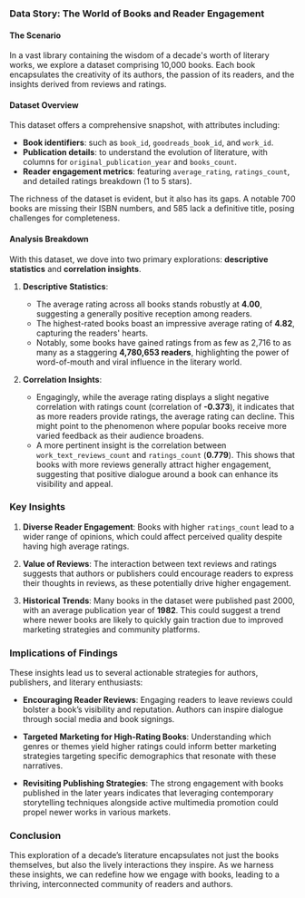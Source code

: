 ### Data Story: The World of Books and Reader Engagement

#### The Scenario

In a vast library containing the wisdom of a decade's worth of literary works, we explore a dataset comprising 10,000 books. Each book encapsulates the creativity of its authors, the passion of its readers, and the insights derived from reviews and ratings. 

#### Dataset Overview

This dataset offers a comprehensive snapshot, with attributes including:
- **Book identifiers**: such as `book_id`, `goodreads_book_id`, and `work_id`.
- **Publication details**: to understand the evolution of literature, with columns for `original_publication_year` and `books_count`.
- **Reader engagement metrics**: featuring `average_rating`, `ratings_count`, and detailed ratings breakdown (1 to 5 stars).

The richness of the dataset is evident, but it also has its gaps. A notable 700 books are missing their ISBN numbers, and 585 lack a definitive title, posing challenges for completeness.

#### Analysis Breakdown

With this dataset, we dove into two primary explorations: **descriptive statistics** and **correlation insights**.

1. **Descriptive Statistics**: 
   - The average rating across all books stands robustly at **4.00**, suggesting a generally positive reception among readers.
   - The highest-rated books boast an impressive average rating of **4.82**, capturing the readers' hearts.
   - Notably, some books have gained ratings from as few as 2,716 to as many as a staggering **4,780,653 readers**, highlighting the power of word-of-mouth and viral influence in the literary world.

2. **Correlation Insights**:
   - Engagingly, while the average rating displays a slight negative correlation with ratings count (correlation of **-0.373**), it indicates that as more readers provide ratings, the average rating can decline. This might point to the phenomenon where popular books receive more varied feedback as their audience broadens.
   - A more pertinent insight is the correlation between `work_text_reviews_count` and `ratings_count` (**0.779**). This shows that books with more reviews generally attract higher engagement, suggesting that positive dialogue around a book can enhance its visibility and appeal.

### Key Insights

1. **Diverse Reader Engagement**: Books with higher `ratings_count` lead to a wider range of opinions, which could affect perceived quality despite having high average ratings.

2. **Value of Reviews**: The interaction between text reviews and ratings suggests that authors or publishers could encourage readers to express their thoughts in reviews, as these potentially drive higher engagement.

3. **Historical Trends**: Many books in the dataset were published past 2000, with an average publication year of **1982**. This could suggest a trend where newer books are likely to quickly gain traction due to improved marketing strategies and community platforms.

### Implications of Findings

These insights lead us to several actionable strategies for authors, publishers, and literary enthusiasts:

- **Encouraging Reader Reviews**: Engaging readers to leave reviews could bolster a book’s visibility and reputation. Authors can inspire dialogue through social media and book signings.
  
- **Targeted Marketing for High-Rating Books**: Understanding which genres or themes yield higher ratings could inform better marketing strategies targeting specific demographics that resonate with these narratives.

- **Revisiting Publishing Strategies**: The strong engagement with books published in the later years indicates that leveraging contemporary storytelling techniques alongside active multimedia promotion could propel newer works in various markets.

### Conclusion

This exploration of a decade’s literature encapsulates not just the books themselves, but also the lively interactions they inspire. As we harness these insights, we can redefine how we engage with books, leading to a thriving, interconnected community of readers and authors.